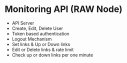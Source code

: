 # Monitoring API (RAW Node)

* API Server
* Create, Edit, Delete User
* Token based authentication
* Logout Mechanism
* Set links & Up or Down links
* Edit or Delete links & rate limit
* Check up or down links per one minute

